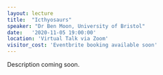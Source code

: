 ```yaml
---
layout: lecture
title:  "Icthyosaurs"
speaker: "Dr Ben Moon, University of Bristol"
date:   '2020-11-05 19:00:00'
location: 'Virtual Talk via Zoom'
visitor_cost: 'Eventbrite booking available soon'
---
```

Description coming soon.
